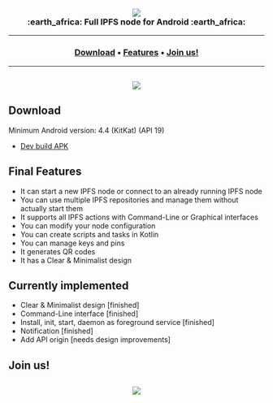 <h3 align="center">
    <img src="https://i.imgur.com/Q7SCim2.png"/>
    <br>
    :earth_africa: Full IPFS node for Android :earth_africa:
</h3>

<hr>
<h3 align="center">
  <a href="#download">Download</a> •
  <a href="#final-features">Features</a> •
  <a href="#join-us">Join us!</a>
</h3>
<hr>

<h2 align="center">
    <a href="https://i.imgur.com/GzlgQdy.jpg"><img src="https://i.imgur.com/GzlgQdyl.jpg"/></a>
</h2>


## Download

Minimum Android version: 4.4 (KitKat) (API 19)

- [Dev build APK](https://github.com/RHazDev/Sweet-IPFS/raw/master/app/apk/sweetipfs-0.1-debug.apk)

## Final Features
- It can start a new IPFS node or connect to an already running IPFS node
- You can use multiple IPFS repositories and manage them without actually start them
- It supports all IPFS actions with Command-Line or Graphical interfaces
- You can modify your node configuration
- You can create scripts and tasks in Kotlin
- You can manage keys and pins
- It generates QR codes
- It has a Clear & Minimalist design

## Currently implemented
- Clear & Minimalist design [finished]
- Command-Line interface [finished]
- Install, init, start, daemon as foreground service [finished]
- Notification [finished]
- Add API origin [needs design improvements]

## Join us!

<h2 align="center">
    <a href="https://discord.gg/ttVYe8S"><img src="https://i.imgur.com/aT9BaNV.png"/></a>
</h2>